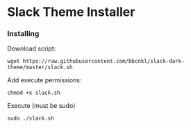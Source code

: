 # Slack Theme Installer

### Installing
Download script:
```
wget https://raw.githubusercontent.com/bbcnkl/slack-dark-theme/master/slack.sh
```

Add execute permissions:
```
chmod +x slack.sh
```

Execute (must be sudo)
```
sudo ./slack.sh
```


